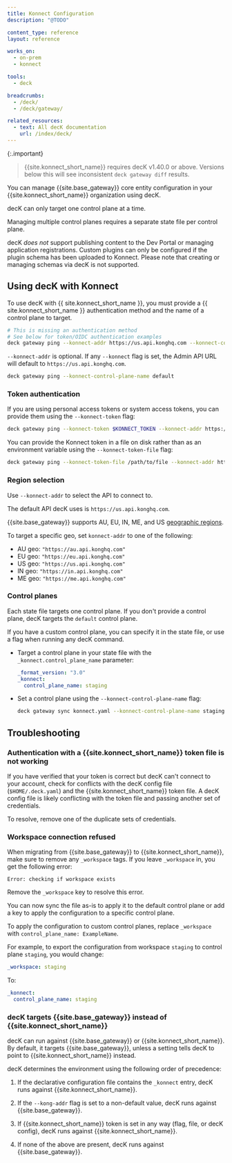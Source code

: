 ```yaml
---
title: Konnect Configuration
description: "@TODO"

content_type: reference
layout: reference

works_on:
  - on-prem
  - konnect

tools:
  - deck

breadcrumbs:
  - /deck/
  - /deck/gateway/

related_resources:
  - text: All decK documentation
    url: /index/deck/
---
```


{:.important}

> {{site.konnect_short_name}} requires decK v1.40.0 or above. Versions below this will see inconsistent `deck gateway diff` results.

You can manage {{site.base_gateway}} core entity configuration in your {{site.konnect_short_name}} organization using decK.

decK can only target one control plane at a time.

Managing multiple control planes requires a separate state file per control plane.

decK _does not_ support publishing content to the Dev Portal or managing application registrations. Custom plugins can only be configured if the plugin schema has been uploaded to Konnect. Please note that creating or managing schemas via decK is not supported.

## Using decK with Konnect

To use decK with {{ site.konnect_short_name }}, you must provide a {{ site.konnect_short_name }} authentication method and the name of a control plane to target.

```bash
# This is missing an authentication method
# See below for token/OIDC authentication examples
deck gateway ping --konnect-addr https://us.api.konghq.com --konnect-control-plane-name default
```

`--konnect-addr` is optional. If any `--konnect` flag is set, the Admin API URL will default to `https://us.api.konghq.com`.

```bash
deck gateway ping --konnect-control-plane-name default
```

### Token authentication

If you are using personal access tokens or system access tokens, you can provide them using the `--konnect-token` flag:

```bash
deck gateway ping --konnect-token $KONNECT_TOKEN --konnect-addr https://us.api.konghq.com --konnect-control-plane-name default
```

You can provide the Konnect token in a file on disk rather than as an environment variable using the `--konnect-token-file` flag:

```bash
deck gateway ping --konnect-token-file /path/to/file --konnect-addr https://us.api.konghq.com --konnect-control-plane-name default
```

### Region selection

Use `--konnect-addr` to select the API to connect to.

The default API decK uses is `https://us.api.konghq.com`.

{{site.base_gateway}} supports AU, EU, IN, ME, and US [geographic regions](/konnect/geo/).

To target a specific geo, set `konnect-addr` to one of the following:

- AU geo: `"https://au.api.konghq.com"`
- EU geo: `"https://eu.api.konghq.com"`
- US geo: `"https://us.api.konghq.com"`
- IN geo: `"https://in.api.konghq.com"`
- ME geo: `"https://me.api.konghq.com"`

### Control planes

Each state file targets one control plane.
If you don't provide a control plane, decK targets the `default` control plane.

If you have a custom control plane, you can specify it in the state file,
or use a flag when running any decK command.

- Target a control plane in your state file with the `_konnect.control_plane_name` parameter:

  ```yaml
  _format_version: "3.0"
  _konnect:
    control_plane_name: staging
  ```

- Set a control plane using the `--konnect-control-plane-name` flag:

  ```sh
  deck gateway sync konnect.yaml --konnect-control-plane-name staging
  ```

## Troubleshooting

### Authentication with a {{site.konnect_short_name}} token file is not working

If you have verified that your token is correct but decK can't connect to your account, check for conflicts with the decK config file (`$HOME/.deck.yaml`) and the {{site.konnect_short_name}} token file.
A decK config file is likely conflicting with the token file and passing another set of credentials.

To resolve, remove one of the duplicate sets of credentials.

### Workspace connection refused

When migrating from {{site.base_gateway}} to {{site.konnect_short_name}}, make sure to remove any `_workspace` tags. If you leave `_workspace` in, you get the following error:

```
Error: checking if workspace exists
```

Remove the `_workspace` key to resolve this error.

You can now sync the file as-is to apply it to the default control plane or add a key to apply the configuration to a specific control plane.

To apply the configuration to custom control planes, replace `_workspace` with `control_plane_name: ExampleName`.

For example, to export the configuration from workspace `staging` to control plane `staging`, you would change:

```yaml
_workspace: staging
```

To:

```yaml
_konnect:
  control_plane_name: staging
```

### decK targets {{site.base_gateway}} instead of {{site.konnect_short_name}}

decK can run against {{site.base_gateway}} or {{site.konnect_short_name}}.
By default, it targets {{site.base_gateway}}, unless a setting tells decK to point to {{site.konnect_short_name}} instead.

decK determines the environment using the following order of precedence:

1. If the declarative configuration file contains the `_konnect` entry, decK runs
   against {{site.konnect_short_name}}.

2. If the `--kong-addr` flag is set to a non-default value, decK runs against {{site.base_gateway}}.

3. If {{site.konnect_short_name}} token is set in any way (flag, file, or decK config), decK runs against {{site.konnect_short_name}}.

4. If none of the above are present, decK runs against {{site.base_gateway}}.
